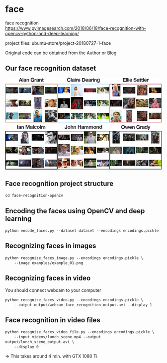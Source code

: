 # face
face recognition  
https://www.pyimagesearch.com/2018/06/18/face-recognition-with-opencv-python-and-deep-learning/

project files: ubuntu-store/project-20180727-1-face

Original code can be obtained from the Author or Blog

## Our face recognition dataset
![dataset](https://github.com/whatifif/face/raw/master/images/build_face_dataset_jurassic_park.jpg "dataset")

## Face recognition project structure
```
cd face-recognition-opencv
```

## Encoding the faces using OpenCV and deep learning
```
python encode_faces.py --dataset dataset --encodings encodings.pickle
```

## Recognizing faces in images
```
python recognize_faces_image.py --encodings encodings.pickle \
	--image examples/example_01.png
```
## Recognizing faces in video
You should connect webcam to your computer

```
python recognize_faces_video.py --encodings encodings.pickle \
	--output output/webcam_face_recognition_output.avi --display 1
```
## Face recognition in video files
```
python recognize_faces_video_file.py --encodings encodings.pickle \
	--input videos/lunch_scene.mp4 --output output/lunch_scene_output.avi \
	--display 0
```
=> This takes around 4 min. with GTX 1080 Ti 



